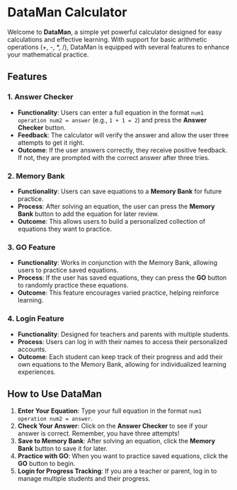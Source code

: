 # DataMan Calculator

Welcome to **DataMan**, a simple yet powerful calculator designed for easy calculations and effective learning. With support for basic arithmetic operations (+, -, *, /), DataMan is equipped with several features to enhance your mathematical practice.

## Features

### 1. Answer Checker
- **Functionality**: Users can enter a full equation in the format `num1 operation num2 = answer` (e.g., `1 + 1 = 2`) and press the **Answer Checker** button.
- **Feedback**: The calculator will verify the answer and allow the user three attempts to get it right.
- **Outcome**: If the user answers correctly, they receive positive feedback. If not, they are prompted with the correct answer after three tries.

### 2. Memory Bank
- **Functionality**: Users can save equations to a **Memory Bank** for future practice.
- **Process**: After solving an equation, the user can press the **Memory Bank** button to add the equation for later review.
- **Outcome**: This allows users to build a personalized collection of equations they want to practice.

### 3. GO Feature
- **Functionality**: Works in conjunction with the Memory Bank, allowing users to practice saved equations.
- **Process**: If the user has saved equations, they can press the **GO** button to randomly practice these equations.
- **Outcome**: This feature encourages varied practice, helping reinforce learning.

### 4. Login Feature
- **Functionality**: Designed for teachers and parents with multiple students.
- **Process**: Users can log in with their names to access their personalized accounts.
- **Outcome**: Each student can keep track of their progress and add their own equations to the Memory Bank, allowing for individualized learning experiences.

## How to Use DataMan

1. **Enter Your Equation**: Type your full equation in the format `num1 operation num2 = answer`.
2. **Check Your Answer**: Click on the **Answer Checker** to see if your answer is correct. Remember, you have three attempts!
3. **Save to Memory Bank**: After solving an equation, click the **Memory Bank** button to save it for later.
4. **Practice with GO**: When you want to practice saved equations, click the **GO** button to begin.
5. **Login for Progress Tracking**: If you are a teacher or parent, log in to manage multiple students and their progress.


